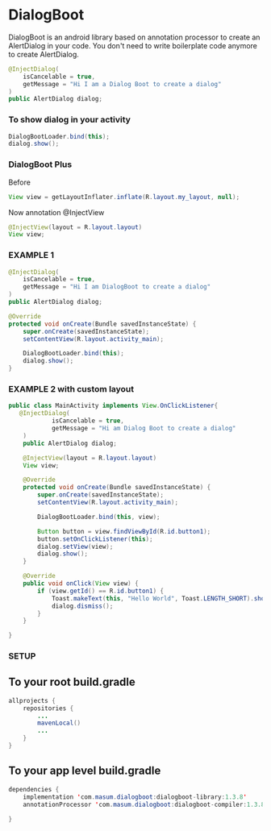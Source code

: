 # DialogBoot
DialogBoot is an android library based on annotation processor to create an AlertDialog in your code. You don't need to write boilerplate code anymore to create AlertDialog. 

``` JAVA
@InjectDialog(
    isCancelable = true,
    getMessage = "Hi I am a Dialog Boot to create a dialog"
)
public AlertDialog dialog;
```
### To show dialog in your activity

``` JAVA
DialogBootLoader.bind(this);
dialog.show();
```

### DialogBoot Plus
Before
```Java
View view = getLayoutInflater.inflate(R.layout.my_layout, null);
```
Now annotation @InjectView
```JAVA
@InjectView(layout = R.layout.layout)
View view;
```

### EXAMPLE 1

```JAVA
@InjectDialog(
    isCancelable = true,
    getMessage = "Hi I am DialogBoot to create a dialog"
)
public AlertDialog dialog;

@Override
protected void onCreate(Bundle savedInstanceState) {
    super.onCreate(savedInstanceState);
    setContentView(R.layout.activity_main);

    DialogBootLoader.bind(this);
    dialog.show();
}
```


### EXAMPLE 2 with custom layout

```JAVA
public class MainActivity implements View.OnClickListener{
   @InjectDialog(
            isCancelable = true,
            getMessage = "Hi am Dialog Boot to create a dialog"
    )
    public AlertDialog dialog;

    @InjectView(layout = R.layout.layout)
    View view;

    @Override
    protected void onCreate(Bundle savedInstanceState) {
        super.onCreate(savedInstanceState);
        setContentView(R.layout.activity_main);

        DialogBootLoader.bind(this, view);

        Button button = view.findViewById(R.id.button1);
        button.setOnClickListener(this);
        dialog.setView(view);
        dialog.show();
    }

    @Override
    public void onClick(View view) {
        if (view.getId() == R.id.button1) {
            Toast.makeText(this, "Hello World", Toast.LENGTH_SHORT).show();
            dialog.dismiss();
        }
    }

}
```

### SETUP

## To your root build.gradle

```JAVA
allprojects {
    repositories {
        ...
        mavenLocal()
        ...
    }
}
```

## To your app level build.gradle

```JAVA
dependencies {
    implementation 'com.masum.dialogboot:dialogboot-library:1.3.8'
    annotationProcessor 'com.masum.dialogboot:dialogboot-compiler:1.3.8'
   
}
```
